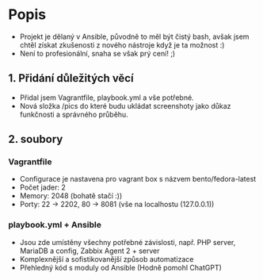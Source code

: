 # Popis
- Projekt je dělaný v Ansible, původně to měl být čistý bash, avšak jsem chtěl získat zkušenosti z nového nástroje když je ta možnost :)
- Není to profesionální, snaha se však prý cení! ;)

## 1. Přidání důležitých věcí
- Přidal jsem Vagrantfile, playbook.yml a vše potřebné. 
- Nová složka /pics do které budu ukládat screenshoty jako důkaz funkčnosti a správného průběhu.

## 2. soubory
### Vagrantfile
- Configurace je nastavena pro vagrant box s názvem bento/fedora-latest
- Počet jader: 2
- Memory: 2048 (bohatě stačí :))
- Porty: 22 -> 2202, 80 -> 8081 (vše na localhostu (127.0.0.1))

### playbook.yml + Ansible
- Jsou zde umístěny všechny potřebné závislosti, např. PHP server, MariaDB a config, Zabbix Agent 2 + server
- Komplexnější a sofistikovanější způsob automatizace
- Přehledný kód s moduly od Ansible (Hodně pomohl ChatGPT)